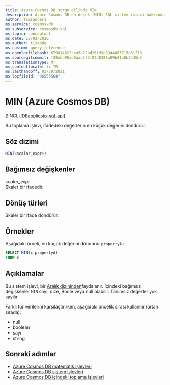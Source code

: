 ```yaml
---
title: Azure Cosmos DB sorgu dilinde MIN
description: Azure Cosmos DB en düşük (MIN) SQL sistem işlevi hakkında bilgi edinin.
author: timsander1
ms.service: cosmos-db
ms.subservice: cosmosdb-sql
ms.topic: conceptual
ms.date: 12/02/2020
ms.author: tisande
ms.custom: query-reference
ms.openlocfilehash: 679814822cca5a72bd261d3c8944863715e31f70
ms.sourcegitcommit: f28ebb95ae9aaaff3f87d8388a09b41e0b3445b5
ms.translationtype: MT
ms.contentlocale: tr-TR
ms.lasthandoff: 03/29/2021
ms.locfileid: "96555564"
---
```

# <a name="min-azure-cosmos-db"></a>MIN (Azure Cosmos DB)
[!INCLUDE[appliesto-sql-api](includes/appliesto-sql-api.md)]

Bu toplama işlevi, ifadedeki değerlerin en küçük değerini döndürür.
  
## <a name="syntax"></a>Söz dizimi
  
```sql
MIN(<scalar_expr>)  
```  
  
## <a name="arguments"></a>Bağımsız değişkenler
  
*scalar_expr*  
   Skaler bir ifadedir. 
  
## <a name="return-types"></a>Dönüş türleri
  
Skaler bir ifade döndürür.  
  
## <a name="examples"></a>Örnekler
  
Aşağıdaki örnek, en küçük değerini döndürür `propertyA` :
  
```sql
SELECT MIN(c.propertyA)
FROM c
```  

## <a name="remarks"></a>Açıklamalar

Bu sistem işlevi, bir [Aralık dizininden](index-policy.md#includeexclude-strategy)faydalanır. İçindeki bağımsız değişkenler `MIN` sayı, dize, Boole veya null olabilir. Tanımsız değerler yok sayılır.

Farklı tür verilerini karşılaştırırken, aşağıdaki öncelik sırası kullanılır (artan sırada):

- null
- boolean
- sayı
- string

## <a name="next-steps"></a>Sonraki adımlar

- [Azure Cosmos DB matematik işlevleri](sql-query-mathematical-functions.md)
- [Azure Cosmos DB sistem işlevleri](sql-query-system-functions.md)
- [Azure Cosmos DB içindeki toplama işlevleri](sql-query-aggregate-functions.md)